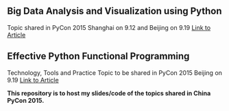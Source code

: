 ## Big Data Analysis and Visualization using Python
Topic shared in PyCon 2015 Shanghai on 9.12 and Beijing on 9.19 
<a href="http://mp.weixin.qq.com/s?__biz=MjM5MzU3NjAzMQ==&mid=216256764&idx=1&sn=1fc1c3c1ab4e70c64e4b164a2b1937f1&scene=1&srcid=0923cMCS5O6ve75owTsrvpUR&key=2877d24f51fa538434048e42e109c7fd8e8b60059f172552f71cd3f7d396ba5c92a6c6898d61049e92fe00296683fba7&ascene=0&uin=MTM1Njk0NDQwMw%3D%3D&devicetype=iMac+MacBookPro11%2C1+OSX+OSX+10.10.5+build(14F27)&version=11000006&pass_ticket=V9qEOg3EUNg6%2B%2FC4Na%2BBsMzUR%2FSGb%2Fl3SMAwFclo9kwSBwzKJHPVd%2BHR3CSOxBD%2F">Link to Article</a>

## Effective Python Functional Programming
Technology, Tools and Practice
Topic to be shared in PyCon 2015 Beijing on 9.19
<a href="http://mp.weixin.qq.com/s?__biz=MjM5MzU3NjAzMQ==&mid=216314415&idx=1&sn=c80f98e4b6f2711d479bc469d45a1d16&scene=1&srcid=0925e74U1U0vyGzpM2UVIig3&key=2877d24f51fa53848b532ee5bf6464455b755b031bcddaa91f24078720a34081622ca374ce8c621b7aeaaa8847fb8c51&ascene=0&uin=MTM1Njk0NDQwMw%3D%3D&devicetype=iMac+MacBookPro11%2C1+OSX+OSX+10.10.5+build(14F27)&version=11000006&pass_ticket=V9qEOg3EUNg6%2B%2FC4Na%2BBsMzUR%2FSGb%2Fl3SMAwFclo9kwSBwzKJHPVd%2BHR3CSOxBD%2F">Link to Article</a>

<b>This repository is to host my slides/code of the topics shared in China PyCon 2015.</b>
